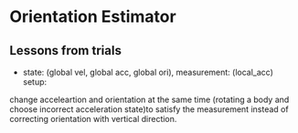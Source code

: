 # Orientation Estimator

## Lessons from trials

- state: (global vel, global acc, global ori), measurement: (local_acc) setup:

change acceleartion and orientation at the same time (rotating a body and choose incorrect acceleration state)to satisfy the measurement instead of correcting orientation with vertical direction.
